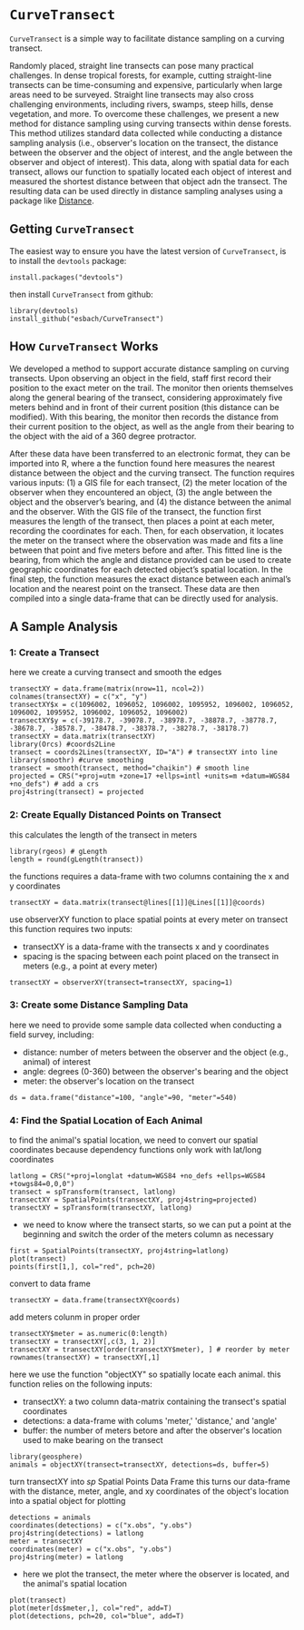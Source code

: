 # `CurveTransect`
`CurveTransect` is a simple way to facilitate distance sampling on a curving transect. 

Randomly placed, straight line transects can pose many practical challenges. In dense tropical forests, for example, cutting straight-line transects can be time-consuming and expensive, particularly when large areas need to be surveyed. Straight line transects may also cross challenging environments, including rivers, swamps, steep hills, dense vegetation, and more. To overcome these challenges, we present a new method for distance sampling using curving transects within dense forests. This method utilizes standard data collected while conducting a distance sampling analysis (i.e., observer's location on the transect, the distance between the observer and the object of interest, and the angle between the observer and object of interest). This data, along with spatial data for each transect, allows our function to spatially located each object of interest and measured the shortest distance between that object adn the transect. The resulting data can be used directly in distance sampling analyses using a package like [Distance](https://github.com/cran/Distance/blob/master/README.md).

## Getting `CurveTransect`

The easiest way to ensure you have the latest version of `CurveTransect`, is to install the `devtools` package:
```
install.packages("devtools")
```
then install `CurveTransect` from github:
```
library(devtools)
install_github("esbach/CurveTransect")
```

## How `CurveTransect` Works

We developed a method to support accurate distance sampling on curving transects. Upon observing an object in the field, staff first record their position to the exact meter on the trail. The monitor then orients themselves along the general bearing of the transect, considering approximately five meters behind and in front of their current position (this distance can be modified). With this bearing, the monitor then records the distance from their current position to the object, as well as the angle from their bearing to the object with the aid of a 360 degree protractor.

After these data have been transferred to an electronic format, they can be imported into R, where a the function found here measures the nearest distance between the object and the curving transect. The function requires various inputs: (1) a GIS file for each transect, (2) the meter location of the observer when they encountered an object, (3) the angle between the object and the observer’s bearing, and (4) the distance between the animal and the observer. With the GIS file of the transect, the function first measures the length of the transect, then places a point at each meter, recording the coordinates for each. Then, for each observation, it locates the meter on the transect where the observation was made and fits a line between that point and five meters before and after. This fitted line is the bearing, from which the angle and distance provided can be used to create geographic coordinates for each detected object’s spatial location. In the final step, the function measures the exact distance between each animal’s location and the nearest point on the transect. These data are then compiled into a single data-frame that can be directly used for analysis.

## A Sample Analysis

### 1: Create a Transect

here we create a curving transect and smooth the edges
```
transectXY = data.frame(matrix(nrow=11, ncol=2))
colnames(transectXY) = c("x", "y")
transectXY$x = c(1096002, 1096052, 1096002, 1095952, 1096002, 1096052, 1096002, 1095952, 1096002, 1096052, 1096002)
transectXY$y = c(-39178.7, -39078.7, -38978.7, -38878.7, -38778.7, -38678.7, -38578.7, -38478.7, -38378.7, -38278.7, -38178.7)
transectXY = data.matrix(transectXY)
library(Orcs) #coords2Line
transect = coords2Lines(transectXY, ID="A") # transectXY into line
library(smoothr) #curve smoothing
transect = smooth(transect, method="chaikin") # smooth line
projected = CRS("+proj=utm +zone=17 +ellps=intl +units=m +datum=WGS84 +no_defs") # add a crs
proj4string(transect) = projected
```

### 2: Create Equally Distanced Points on Transect

this calculates the length of the transect in meters
```
library(rgeos) # gLength
length = round(gLength(transect))
```

the functions requires a data-frame with two columns containing the x and y coordinates
```
transectXY = data.matrix(transect@lines[[1]]@Lines[[1]]@coords)
```

use observerXY function to place spatial points at every meter on transect
this function requires two inputs: 
- transectXY is a data-frame with the transects x and y coordinates
- spacing is the spacing between each point placed on the transect in meters (e.g., a point at every meter)
```
transectXY = observerXY(transect=transectXY, spacing=1)
```

### 3: Create some Distance Sampling Data
here we need to provide some sample data collected when conducting a field survey, including:
- distance: number of meters between the observer and the object (e.g., animal) of interest
- angle: degrees (0-360) between the observer's bearing and the object
- meter: the observer's location on the transect
```
ds = data.frame("distance"=100, "angle"=90, "meter"=540)
```

### 4: Find the Spatial Location of Each Animal

to find the animal's spatial location, we need to convert our spatial coordinates because dependency functions only work with lat/long coordinates
```
latlong = CRS("+proj=longlat +datum=WGS84 +no_defs +ellps=WGS84 +towgs84=0,0,0")
transect = spTransform(transect, latlong)
transectXY = SpatialPoints(transectXY, proj4string=projected)
transectXY = spTransform(transectXY, latlong)
```

- we need to know where the transect starts, so we can put a point at the beginning and switch the order of the meters column as necessary
```
first = SpatialPoints(transectXY, proj4string=latlong)
plot(transect)
points(first[1,], col="red", pch=20)
```

convert to data frame
```
transectXY = data.frame(transectXY@coords)
```

add meters colunm in proper order
```
transectXY$meter = as.numeric(0:length)
transectXY = transectXY[,c(3, 1, 2)]
transectXY = transectXY[order(transectXY$meter), ] # reorder by meter
rownames(transectXY) = transectXY[,1]
```

here we use the function "objectXY" so spatially locate each animal. this function relies on the following inputs:
- transectXY: a two column data-matrix containing the transect's spatial coordinates
- detections: a data-frame with colums 'meter,' 'distance,' and 'angle'
- buffer: the number of meters betore and after the observer's location used to make bearing on the transect
```
library(geosphere)
animals = objectXY(transect=transectXY, detections=ds, buffer=5) 
```

turn transectXY into *sp* Spatial Points Data Frame
this turns our data-frame with the distance, meter, angle, and xy coordinates of the object's location into a spatial object for plotting
```
detections = animals
coordinates(detections) = c("x.obs", "y.obs") 
proj4string(detections) = latlong
meter = transectXY
coordinates(meter) = c("x.obs", "y.obs") 
proj4string(meter) = latlong
```

- here we plot the transect, the meter where the observer is located, and the animal's spatial location
```
plot(transect)
plot(meter[ds$meter,], col="red", add=T)
plot(detections, pch=20, col="blue", add=T)
```
